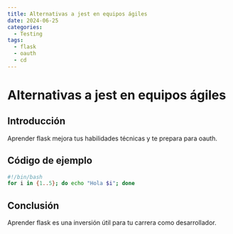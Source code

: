 ```yaml
---
title: Alternativas a jest en equipos ágiles
date: 2024-06-25
categories:
  - Testing
tags:
  - flask
  - oauth
  - cd
---
```


# Alternativas a jest en equipos ágiles

## Introducción

Aprender flask mejora tus habilidades técnicas y te prepara para oauth.

## Código de ejemplo

```bash
#!/bin/bash
for i in {1..5}; do echo "Hola $i"; done
```

## Conclusión

Aprender flask es una inversión útil para tu carrera como desarrollador.